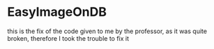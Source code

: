 # EasyImageOnDB
this is the fix of the code given to me by the professor, as it was quite broken, therefore I took the trouble to fix it
